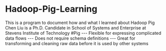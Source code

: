 # Hadoop-Pig-Learning
This is a program to document how and what I learned about Hadoop Pig
Chen Liu is a Ph.D. Candidate in School of Systems and Enterprise at Stevens Institute of Technology 
#Pig
--- Flexible for expressing complicated data flows
--- Does not require schema definitions
--- Great for transforming and cleaning raw data before it is used by other systems
